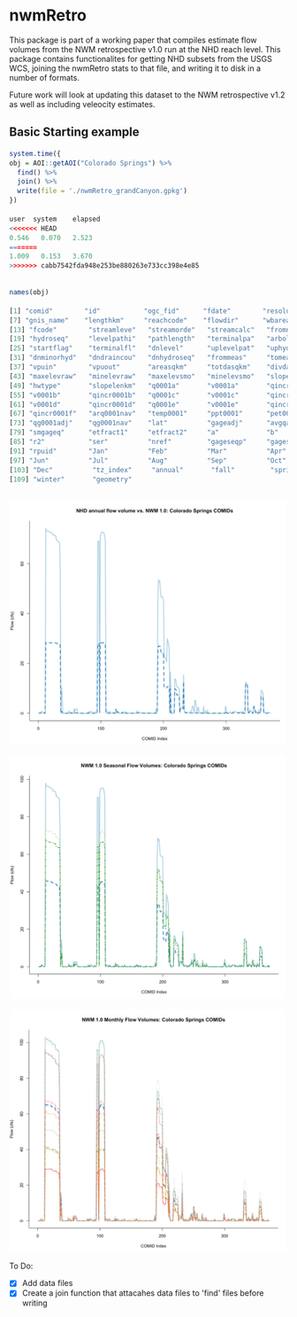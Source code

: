 # nwmRetro

This package is part of a working paper that compiles estimate flow volumes from the NWM retrospective v1.0 run at the NHD reach level. This package contains functionalites for  getting NHD subsets from the USGS WCS, joining the nwmRetro stats to that file, and writing it to disk in a number of formats. 

Future work will look at updating this dataset to the NWM retrospective v1.2 as well as including veleocity estimates.

## Basic Starting example

```r
system.time({
obj = AOI::getAOI("Colorado Springs") %>% 
  find() %>% 
  join() %>% 
  write(file = './nwmRetro_grandCanyon.gpkg')
})

user  system    elapsed 
<<<<<<< HEAD
0.546   0.070   2.523 
=======
1.009   0.153   3.670  
>>>>>>> cabb7542fda948e253be880263e733cc398e4e85

```

```r

names(obj)

[1] "comid"        "id"           "ogc_fid"      "fdate"        "resolution"   "gnis_id"     
[7] "gnis_name"    "lengthkm"     "reachcode"    "flowdir"      "wbareacomi"   "ftype"       
[13] "fcode"        "streamleve"   "streamorde"   "streamcalc"   "fromnode"     "tonode"      
[19] "hydroseq"     "levelpathi"   "pathlength"   "terminalpa"   "arbolatesu"   "divergence"  
[25] "startflag"    "terminalfl"   "dnlevel"      "uplevelpat"   "uphydroseq"   "dnlevelpat"  
[31] "dnminorhyd"   "dndraincou"   "dnhydroseq"   "frommeas"     "tomeas"       "rtndiv"      
[37] "vpuin"        "vpuout"       "areasqkm"     "totdasqkm"    "divdasqkm"    "hwnodesqkm"  
[43] "maxelevraw"   "minelevraw"   "maxelevsmo"   "minelevsmo"   "slope"        "elevfixed"   
[49] "hwtype"       "slopelenkm"   "q0001a"       "v0001a"       "qincr0001a"   "q0001b"      
[55] "v0001b"       "qincr0001b"   "q0001c"       "v0001c"       "qincr0001c"   "q0001d"      
[61] "v0001d"       "qincr0001d"   "q0001e"       "v0001e"       "qincr0001e"   "q0001f"      
[67] "qincr0001f"   "arq0001nav"   "temp0001"     "ppt0001"      "pet0001"      "qloss0001"   
[73] "qg0001adj"    "qg0001nav"    "lat"          "gageadj"      "avgqadj"      "smgageid"    
[79] "smgageq"      "etfract1"     "etfract2"     "a"            "b"            "bcf"         
[85] "r2"           "ser"          "nref"         "gageseqp"     "gageseq"      "shape_length"
[91] "rpuid"        "Jan"          "Feb"          "Mar"          "Apr"          "May"         
[97] "Jun"          "Jul"          "Aug"          "Sep"          "Oct"          "Nov"         
[103] "Dec"          "tz_index"     "annual"       "fall"         "spring"       "summer"      
[109] "winter"       "geometry"    

```

<br>
<img src="man/figures/nhdVSnwm.png" width=500 />
<br>

<br>
<img src="man/figures/seasonal.png" width=500 />
<br>

<br>
<img src="man/figures/monthly.png" width=500 />
<br>


To Do:

- [X]  Add data files
- [X] Create a join function that attacahes data files to 'find' files before writing
